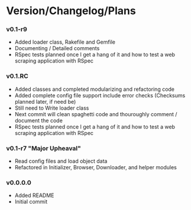 # Version/Changelog/Plans #

### v0.1-r9

* Added loader class, Rakefile and Gemfile
* Documenting / Detailed comments
* RSpec tests planned once I get a hang of it and how to test a web scraping application with RSpec

### v0.1.RC

* Added classes and completed modularizing and refactoring code
* Added complete config file support include error checks (Checksums planned later, if need be)
* Still need to Write loader class
* Next commit will clean spaghetti code and thouroughly comment / document the code
* RSpec tests planned once I get a hang of it and how to test a web scraping application with RSpec

### v0.1-r7 "Major Upheaval"
* Read config files and load object data
* Refactored in Initializer, Browser, Downloader, and helper modules

### v0.0.0.0
* Added README
* Initial commit